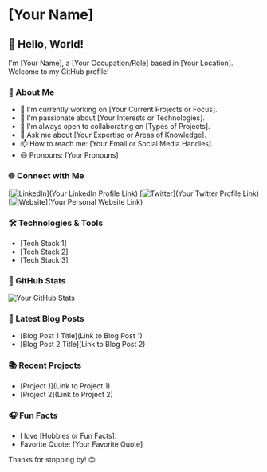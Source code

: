 # [Your Name]

## 👋 Hello, World!

I'm [Your Name], a [Your Occupation/Role] based in [Your Location]. Welcome to my GitHub profile!

### 🚀 About Me

- 🔭 I'm currently working on [Your Current Projects or Focus].
- 🌱 I'm passionate about [Your Interests or Technologies].
- 👯 I'm always open to collaborating on [Types of Projects].
- 💬 Ask me about [Your Expertise or Areas of Knowledge].
- 📫 How to reach me: [Your Email or Social Media Handles].
- 😄 Pronouns: [Your Pronouns]

### 🌐 Connect with Me

[![LinkedIn](https://img.shields.io/badge/LinkedIn-Connect-blue)](Your LinkedIn Profile Link)
[![Twitter](https://img.shields.io/badge/Twitter-Follow-blue)](Your Twitter Profile Link)
[![Website](https://img.shields.io/badge/Website-Visit-brightgreen)](Your Personal Website Link)

### 🛠️ Technologies & Tools

- [Tech Stack 1]
- [Tech Stack 2]
- [Tech Stack 3]

### 🌟 GitHub Stats

![Your GitHub Stats](https://github-readme-stats.vercel.app/api?username=Anupam5972&show_icons=true&theme=radical)

### 📝 Latest Blog Posts

- [Blog Post 1 Title](Link to Blog Post 1)
- [Blog Post 2 Title](Link to Blog Post 2)

### 📚 Recent Projects

- [Project 1](Link to Project 1)
- [Project 2](Link to Project 2)

### 🎧 Fun Facts

- I love [Hobbies or Fun Facts].
- Favorite Quote: [Your Favorite Quote]

Thanks for stopping by! 😊
